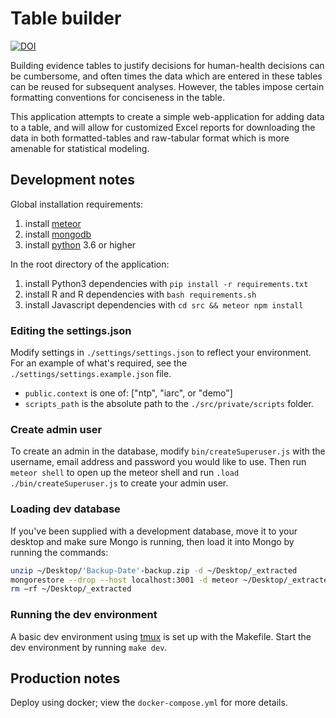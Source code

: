 # Table builder

[![DOI](https://zenodo.org/badge/20593180.svg)](https://zenodo.org/badge/latestdoi/20593180)

Building evidence tables to justify decisions for human-health decisions can be cumbersome, and often times the data which are entered in these tables can be reused for subsequent analyses. However, the tables impose certain formatting conventions for conciseness in the table.

This application attempts to create a simple web-application for adding data to a table, and will allow for customized Excel reports for downloading the data in both formatted-tables and raw-tabular format which is more amenable for statistical modeling.

## Development notes

Global installation requirements:

1. install [meteor](http://docs.meteor.com)
2. install [mongodb](https://docs.mongodb.com/manual/installation/)
3. install [python](https://www.python.org/) 3.6 or higher

In the root directory of the application:

1. install Python3 dependencies with `pip install -r requirements.txt`
2. install R and R dependencies with `bash requirements.sh`
3. install Javascript dependencies with `cd src && meteor npm install`

### Editing the settings.json

Modify settings in `./settings/settings.json` to reflect your environment. For an example of what's required, see the `./settings/settings.example.json` file.

- `public.context` is one of: ["ntp", "iarc", or "demo"]
- `scripts_path` is the absolute path to the `./src/private/scripts` folder.

### Create admin user

To create an admin in the database, modify `bin/createSuperuser.js` with the username, email address and password you would like to use. Then run `meteor shell` to open up the meteor shell and run `.load ./bin/createSuperuser.js` to create your admin user.

### Loading dev database

If you've been supplied with a development database, move it to your desktop and make sure Mongo is running, then load it into Mongo by running the commands:

```bash
unzip ~/Desktop/'Backup-Date'-backup.zip -d ~/Desktop/_extracted
mongorestore --drop --host localhost:3001 -d meteor ~/Desktop/_extracted
rm –rf ~/Desktop/_extracted
```

### Running the dev environment

A basic dev environment using [tmux](https://github.com/tmux/tmux/wiki) is set up with the Makefile. Start the dev environment by running `make dev`.

## Production notes

Deploy using docker; view the `docker-compose.yml` for more details.
